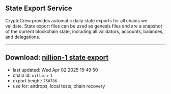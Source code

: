 ## State Export Service
CryptoCrew provides automatic daily state exports for all chains we validate. State export files can be used as genesis files and are a snapshot of the current blockchain state, including all validators, accounts, balances, and delegations.

---
**Download: [nillion-1 state export](https://ccv-s3.nbg1.your-objectstorage.com/SERVICE/nillion/nillion-1_export_750786.json)**
---

- last updated: Wed Apr 02 2025 15:49:50
- chain id: `nillion-1`
- export height: `750786`
- use for: airdrops, local tests, chain recovery
